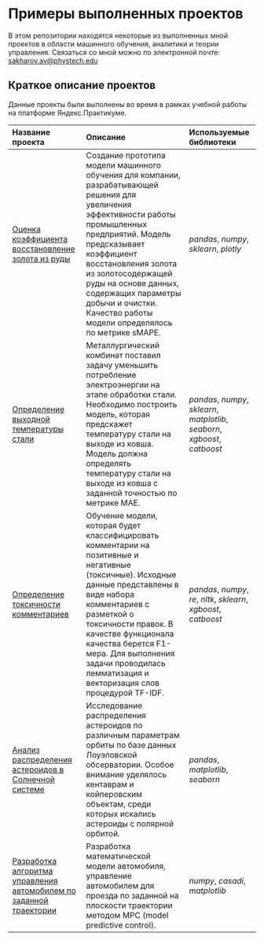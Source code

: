 # Примеры выполненных проектов

В этом репозитории находятся некоторые из выполненных мной проектов в области машинного обучения, аналитики и теории управления. Связаться со мной можно по электронной почте: sakharov.av@phystech.edu

## Краткое описание проектов

Данные проекты были выполнены во время в рамках учебной работы на платформе Яндекс.Практикуме.

| Название проекта | Описание | Используемые библиотеки | 
| :---------------------- | :---------------------- | :---------------------- |
| [Оценка коэффициента восстановление золота из руды](gold_recovery_rate) | Создание прототипа модели машинного обучения для компании, разрабатывающей решения для увеличения эффективности работы промышленных предприятий. Модель предсказывает коэффициент восстановления золота из золотосодержащей руды на основе данных, содержащих параметры добычи и очистки. Качество работы модели определялось по метрике sMAPE. | *pandas*, *numpy*, *sklearn*, *plotly* |
| [Определение выходной температуры стали](steel_temp_modeling) | Металлургический комбинат поставил задачу уменьшить потребление электроэнергии на этапе обработки стали. Необходимо построить модель, которая предскажет температуру стали на выходе из ковша. Модель должна определять температуру стали на выходе из ковша с заданной точностью по метрике MAE. | *pandas*, *numpy*, *sklearn*, *matplotlib*, *seaborn*, *xgboost*, *catboost* |
| [Определение токсичности комментариев](nlp_toxic_comments) | Обучение модели, которая будет классифицировать комментарии на позитивные и негативные (токсичные). Исходные данные представлены в виде набора комментариев с разметкой о токсичности правок. В качестве функционала качества берется F1-мера. Для выполнения задачи проводилась лемматизация и векторизация слов процедурой TF-IDF. | *pandas*, *numpy*, *re*, *nltk*, *sklearn*, *xgboost*, *catboost* |
| [Анализ распределения астероидов в Солнечной системе](astorb) | Исследование распределения астероидов по различным параметрам орбиты по базе данных Лоуэловской обсерватории. Особое внимание уделялось кентаврам и койперовским объектам, среди которых искались астероиды с полярной орбитой. | *pandas*, *matplotlib*, *seaborn* |
| [Разработка алгоритма управления автомобилем по заданной траектории]() | Разработка математической модели автомобиля, управление автомобилем для проезда по заданной на плоскости траектории методом MPC (model predictive control). | *numpy*, *casadi*, *matplotlib* |

